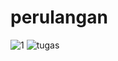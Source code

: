 # perulangan
![1](https://github.com/luluklatifa/perulangan/assets/145316285/730390a1-bccb-44c8-a1b3-a5bcdec2bc65)
![tugas](https://github.com/luluklatifa/perulangan/assets/145316285/567e9590-367d-4afa-ac56-fa0c9a385fba)

